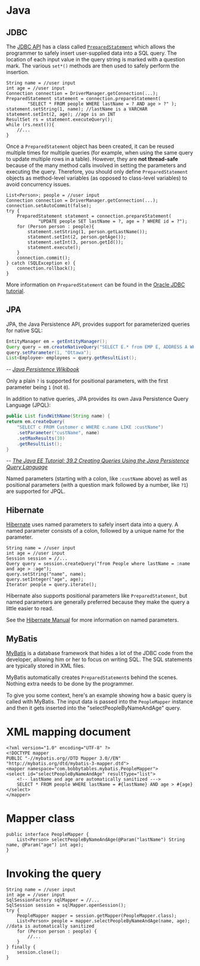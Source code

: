 Java
====

JDBC
----

The [JDBC API](http://download.oracle.com/javase/tutorial/jdbc/index.html)
has a class called
[`PreparedStatement`](http://download.oracle.com/javase/6/docs/api/java/sql/PreparedStatement.html)
which allows the programmer to safely insert user-supplied data
into a SQL query.  The location of each input value in the query
string is marked with a question mark.  The various `set*()` methods
are then used to safely perform the insertion.

    String name = //user input
    int age = //user input
    Connection connection = DriverManager.getConnection(...);
    PreparedStatement statement = connection.prepareStatement(
            "SELECT * FROM people WHERE lastName = ? AND age > ?" );
    statement.setString(1, name); //lastName is a VARCHAR
    statement.setInt(2, age); //age is an INT
    ResultSet rs = statement.executeQuery();
    while (rs.next()){
        //...
    }


Once a `PreparedStatement` object has been created, it can be reused
multiple times for multiple queries (for example, when using the
same query to update multiple rows in a table).  However, they are
**not thread-safe** because of the many method calls involved in
setting the parameters and executing the query.  Therefore, you
should only define `PreparedStatement` objects as method-level
variables (as opposed to class-level variables) to avoid concurrency
issues.

    List<Person>; people = //user input
    Connection connection = DriverManager.getConnection(...);
    connection.setAutoCommit(false);
    try {
        PreparedStatement statement = connection.prepareStatement(
                "UPDATE people SET lastName = ?, age = ? WHERE id = ?");
        for (Person person : people){
            statement.setString(1, person.getLastName());
            statement.setInt(2, person.getAge());
            statement.setInt(3, person.getId());
            statement.execute();
        }
        connection.commit();
    } catch (SQLException e) {
        connection.rollback();
    }

More information on `PreparedStatement` can be found in the
[Oracle JDBC tutorial](http://download.oracle.com/javase/tutorial/jdbc/basics/prepared.html).

JPA
---

JPA, the Java Persistence API, provides support for parameterized queries for native SQL:

```java
EntityManager em = getEntityManager();
Query query = em.createNativeQuery("SELECT E.* from EMP E, ADDRESS A WHERE E.EMP_ID = A.EMP_ID AND A.CITY = ?", Employee.class);
query.setParameter(1, "Ottawa");
List<Employee> employees = query.getResultList();
```
-- <cite>[Java Persistence Wikibook](https://en.wikibooks.org/wiki/Java_Persistence/Querying#Native_SQL_Queries)</cite>

Only a plain `?` is supported for positional parameters, with the first parameter being `1` (not `0`).

In addition to native queries, JPA provides its own Java Persistence Query Language (JPQL):

```java
public List findWithName(String name) {
return em.createQuery(
    "SELECT c FROM Customer c WHERE c.name LIKE :custName")
    .setParameter("custName", name)
    .setMaxResults(10)
    .getResultList();
}
```
-- <cite>[The Java EE Tutorial: 39.2 Creating Queries Using the Java Persistence Query Language](http://docs.oracle.com/javaee/7/tutorial/persistence-querylanguage002.htm#BNBRG)</cite>

Named parameters (starting with a colon, like `:custName` above) as well as positional parameters (with a question mark followed by a number, like `?1`) are supported for JPQL.

Hibernate
---------

[Hibernate](http://www.hibernate.org/) uses named parameters to
safely insert data into a query.  A named parameter consists of a
colon, followed by a unique name for the parameter.

    String name = //user input
    int age = //user input
    Session session = //...
    Query query = session.createQuery("from People where lastName = :name and age > :age");
    query.setString("name", name);
    query.setInteger("age", age);
    Iterator people = query.iterate();

Hibernate also supports positional parameters like `PreparedStatement`,
but named parameters are generally preferred because they make the
query a little easier to read.

See the
[Hibernate Manual](http://docs.jboss.org/hibernate/stable/core/reference/en/html/objectstate.html#objectstate-querying-executing-parameters)
for more information on named parameters.

MyBatis
-------

[MyBatis](http://www.mybatis.org/) is a database framework that
hides a lot of the JDBC code from the developer, allowing him or
her to focus on writing SQL.  The SQL statements are typically
stored in XML files.

MyBatis automatically creates `PreparedStatement`s behind the scenes.
Nothing extra needs to be done by the programmer.

To give you some context, here's an example showing how a basic
query is called with MyBatis.  The input data is passed into the
`PeopleMapper` instance and then it gets inserted into the
"selectPeopleByNameAndAge" query.

XML mapping document
====================

    <?xml version="1.0" encoding="UTF-8" ?>
    <!DOCTYPE mapper
    PUBLIC "-//mybatis.org//DTD Mapper 3.0//EN"
    "http://mybatis.org/dtd/mybatis-3-mapper.dtd">
    <mapper namespace="com.bobbytables.mybatis.PeopleMapper">
    <select id="selectPeopleByNameAndAge" resultType="list">
        <!-- lastName and age are automatically sanitized --->
        SELECT * FROM people WHERE lastName = #{lastName} AND age > #{age}
    </select>
    </mapper>

Mapper class
============

    public interface PeopleMapper {
        List<Person> selectPeopleByNameAndAge(@Param("lastName") String name, @Param("age") int age);
    }

Invoking the query
==================

    String name = //user input
    int age = //user input
    SqlSessionFactory sqlMapper = //...
    SqlSession session = sqlMapper.openSession();
    try {
        PeopleMapper mapper = session.getMapper(PeopleMapper.class);
        List<Person> people = mapper.selectPeopleByNameAndAge(name, age); //data is automatically sanitized
        for (Person person : people) {
            //...
        }
    } finally {
        session.close();
    }
